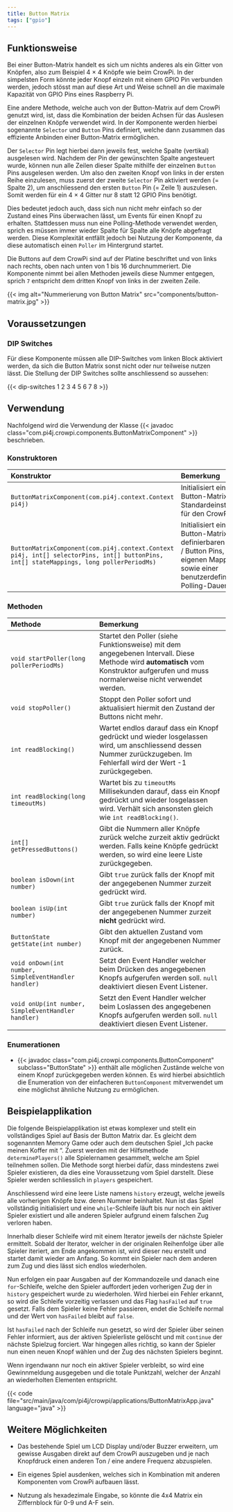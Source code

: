 ```yaml
---
title: Button Matrix
tags: ["gpio"]
---
```


## Funktionsweise

Bei einer Button-Matrix handelt es sich um nichts anderes als ein Gitter von Knöpfen, also zum Beispiel 4 × 4 Knöpfe wie beim CrowPi. In der
simpelsten Form könnte jeder Knopf einzeln mit einem GPIO Pin verbunden werden, jedoch stösst man auf diese Art und Weise schnell an die
maximale Kapazität von GPIO Pins eines Raspberry Pi.

Eine andere Methode, welche auch von der Button-Matrix auf dem CrowPi genutzt wird, ist, dass die Kombination der beiden Achsen für das
Auslesen der einzelnen Knöpfe verwendet wird. In der Komponente werden hierbei sogenannte `Selector` und `Button` Pins definiert, welche
dann zusammen das effiziente Anbinden einer Button-Matrix ermöglichen.

Der `Selector` Pin legt hierbei dann jeweils fest, welche Spalte (vertikal) ausgelesen wird. Nachdem der Pin der gewünschten Spalte
angesteuert wurde, können nun alle Zeilen dieser Spalte mithilfe der einzelnen `Button` Pins ausgelesen werden. Um also den zweiten Knopf
von links in der ersten Reihe einzulesen, muss zuerst der zweite `Selector` Pin aktiviert werden (= Spalte 2), um anschliessend den ersten
`Button` Pin (= Zeile 1) auszulesen. Somit werden für ein 4 × 4 Gitter nur 8 statt 12 GPIO Pins benötigt.

Dies bedeutet jedoch auch, dass sich nun nicht mehr einfach so der Zustand eines Pins überwachen lässt, um Events für einen Knopf zu
erhalten. Stattdessen muss nun eine Polling-Methode verwendet werden, sprich es müssen immer wieder Spalte für Spalte alle Knöpfe abgefragt
werden. Diese Komplexität entfällt jedoch bei Nutzung der Komponente, da diese automatisch einen `Poller` im Hintergrund startet.

Die Buttons auf dem CrowPi sind auf der Platine beschriftet und von links nach rechts, oben nach unten von 1 bis 16 durchnummeriert. Die
Komponente nimmt bei allen Methoden jeweils diese Nummer entgegen, sprich `7` entspricht dem dritten Knopf von links in der zweiten Zeile.

{{< img alt="Nummerierung von Button Matrix" src="components/button-matrix.jpg" >}}

## Voraussetzungen

### DIP Switches

Für diese Komponente müssen alle DIP-Switches vom linken Block aktiviert werden, da sich die Button Matrix sonst nicht oder nur teilweise
nutzen lässt. Die Stellung der DIP Switches sollte anschliessend so aussehen:

{{< dip-switches 1 2 3 4 5 6 7 8 >}}

## Verwendung

Nachfolgend wird die Verwendung der Klasse {{< javadoc class="com.pi4j.crowpi.components.ButtonMatrixComponent" >}} beschrieben.

### Konstruktoren

| Konstruktor                                                                                                                            | Bemerkung                                                                                                                                            |
|:---------------------------------------------------------------------------------------------------------------------------------------|:-----------------------------------------------------------------------------------------------------------------------------------------------------|
| `ButtonMatrixComponent(com.pi4j.context.Context pi4j)`                                                                                 | Initialisiert eine Button-Matrix mit den Standardeinstellungen für den CrowPi.                                                                       |
| `ButtonMatrixComponent(com.pi4j.context.Context pi4j, int[] selectorPins, int[] buttonPins, int[] stateMappings, long pollerPeriodMs)` | Initialisiert eine Button-Matrix mit frei definierbaren Selector / Button Pins, einem eigenen Mapping sowie einer benutzerdefinierten Polling-Dauer. |

### Methoden

| Methode                                               | Bemerkung                                                                                                                                                                             |
|:------------------------------------------------------|:--------------------------------------------------------------------------------------------------------------------------------------------------------------------------------------|
| `void startPoller(long pollerPeriodMs)`               | Startet den Poller (siehe Funktionsweise) mit dem angegebenen Intervall. Diese Methode wird **automatisch** vom Konstruktor aufgerufen und muss normalerweise nicht verwendet werden. |
| `void stopPoller()`                                   | Stoppt den Poller sofort und aktualisiert hiermit den Zustand der Buttons nicht mehr.                                                                                                 |
| `int readBlocking()`                                  | Wartet endlos darauf dass ein Knopf gedrückt und wieder losgelassen wird, um anschliessend dessen Nummer zurückzugeben. Im Fehlerfall wird der Wert -1 zurückgegeben.                 |
| `int readBlocking(long timeoutMs)`                    | Wartet bis zu `timeoutMs` Millisekunden darauf, dass ein Knopf gedrückt und wieder losgelassen wird. Verhält sich ansonsten gleich wie `int readBlocking()`.                          |
| `int[] getPressedButtons()`                           | Gibt die Nummern aller Knöpfe zurück welche zurzeit aktiv gedrückt werden. Falls keine Knöpfe gedrückt werden, so wird eine leere Liste zurückgegeben.                                |
| `boolean isDown(int number)`                          | Gibt `true` zurück falls der Knopf mit der angegebenen Nummer zurzeit gedrückt wird.                                                                                                  |
| `boolean isUp(int number)`                            | Gibt `true` zurück falls der Knopf mit der angegebenen Nummer zurzeit **nicht** gedrückt wird.                                                                                        |
| `ButtonState getState(int number)`                    | Gibt den aktuellen Zustand vom Knopf mit der angegebenen Nummer zurück.                                                                                                               |
| `void onDown(int number, SimpleEventHandler handler)` | Setzt den Event Handler welcher beim Drücken des angegebenen Knopfs aufgerufen werden soll. `null` deaktiviert diesen Event Listener.                                                 |
| `void onUp(int number, SimpleEventHandler handler)`   | Setzt den Event Handler welcher beim Loslassen des angegebenen Knopfs aufgerufen werden soll. `null` deaktiviert diesen Event Listener.                                               |

### Enumerationen

- {{< javadoc class="com.pi4j.crowpi.components.ButtonComponent" subclass="ButtonState" >}} enthält alle möglichen Zustände welche von einem
  Knopf zurückgegeben werden können. Es wird hierbei absichtlich die Enumeration von der einfacheren `ButtonComponent` mitverwendet um eine
  möglichst ähnliche Nutzung zu ermöglichen.

## Beispielapplikation

Die folgende Beispielapplikation ist etwas komplexer und stellt ein vollständiges Spiel auf Basis der Button Matrix dar. Es gleicht dem
sogenannten Memory Game oder auch dem deutschen Spiel „Ich packe meinen Koffer mit “. Zuerst werden mit der Hilfsmethode
`determinePlayers()` alle Spielernamen gesammelt, welche am Spiel teilnehmen sollen. Die Methode sorgt hierbei dafür, dass mindestens zwei
Spieler existieren, da dies eine Voraussetzung vom Spiel darstellt. Diese Spieler werden schliesslich in `players` gespeichert.

Anschliessend wird eine leere Liste namens `history` erzeugt, welche jeweils alle vorherigen Knöpfe bzw. deren Nummer beinhaltet. Nun ist
das Spiel vollständig initialisiert und eine `while`-Schleife läuft bis nur noch ein aktiver Spieler existiert und alle anderen Spieler
aufgrund einem falschen Zug verloren haben.

Innerhalb dieser Schleife wird mit einem Iterator jeweils der nächste Spieler ermittelt. Sobald der Iterator, welcher in der originalen
Reihenfolge über alle Spieler iteriert, am Ende angekommen ist, wird dieser neu erstellt und startet damit wieder am Anfang. So kommt ein
Spieler nach dem anderen zum Zug und dies lässt sich endlos wiederholen.

Nun erfolgen ein paar Ausgaben auf der Kommandozeile und danach eine `for`-Schleife, welche den Spieler auffordert jeden vorherigen Zug der
in `history` gespeichert wurde zu wiederholen. Wird hierbei ein Fehler erkannt, so wird die Schleife vorzeitig verlassen und das Flag
`hasFailed` auf `true` gesetzt. Falls dem Spieler keine Fehler passieren, endet die Schleife normal und der Wert von `hasFailed` bleibt auf
`false`.

Ist `hasFailed` nach der Schleife nun gesetzt, so wird der Spieler über seinen Fehler informiert, aus der aktiven Spielerliste gelöscht und
mit `continue` der nächste Spielzug forciert. War hingegen alles richtig, so kann der Spieler nun einen neuen Knopf wählen und der Zug des
nächsten Spielers beginnt.

Wenn irgendwann nur noch ein aktiver Spieler verbleibt, so wird eine Gewinnmeldung ausgegeben und die totale Punktzahl, welcher der Anzahl
an wiederholten Elementen entspricht.

{{< code file="src/main/java/com/pi4j/crowpi/applications/ButtonMatrixApp.java" language="java" >}}

## Weitere Möglichkeiten

- Das bestehende Spiel um LCD Display und/oder Buzzer erweitern, um gewisse Ausgaben direkt auf dem CrowPi auszugeben und je nach Knopfdruck
  einen anderen Ton / eine andere Frequenz abzuspielen.

- Ein eigenes Spiel ausdenken, welches sich in Kombination mit anderen Komponenten vom CrowPi aufbauen lässt.

- Nutzung als hexadezimale Eingabe, so könnte die 4x4 Matrix ein Ziffernblock für 0-9 und A-F sein.
